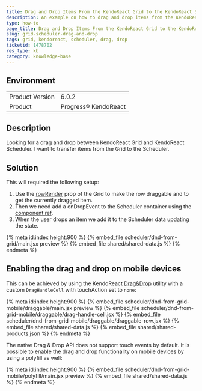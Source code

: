 ```yaml
---
title: Drag and Drop Items From the KendoReact Grid to the KendoReact Scheduler
description: An example on how to drag and drop items from the KendoReact Grid to the KendoReact Scheduler.
type: how-to
page_title: Drag and Drop Items From the KendoReact Grid to the KendoReact Scheduler - KendoReact Grid KendoReact Scheduler
slug: grid-scheduler-drag-and-drop
tags: grid, kendoreact, scheduler, drag, drop
ticketid: 1478702
res_type: kb
category: knowledge-base
---
```


## Environment

<table>
	<tbody>
		<tr>
			<td>Product Version</td>
			<td>6.0.2</td>
		</tr>
		<tr>
			<td>Product</td>
			<td>Progress® KendoReact</td>
		</tr>
	</tbody>
</table>


## Description

Looking for a drag and drop between KendoReact Grid and KendoReact Scheduler. I want to transfer items from the Grid to the Scheduler.

## Solution

This will required the following setup:

1. Use the [rowRender](https://www.telerik.com/kendo-react-ui/components/grid/api/GridProps/#toc-rowrender) prop of the Grid to make the row draggable and to get the currently dragged item.
1. Then we need add a onDropEvent to the Scheduler container using the [component ref](https://reactjs.org/docs/refs-and-the-dom.html#creating-refs).
1. When the user drops an item we add it to the Scheduler data updating the state.

{% meta id:index height:900 %}
{% embed_file scheduler/dnd-from-grid/main.jsx preview %}
{% embed_file shared/shared-data.js %}
{% endmeta %}

## Enabling the drag and drop on mobile devices

This can be achieved by using the KendoReact [Drag&Drop](https://www.telerik.com/kendo-react-ui/components/utils/drag-and-drop/) utility with a custom `DragHandleCell` with touchAction set to `none`:

{% meta id:index height:900 %}
{% embed_file scheduler/dnd-from-grid-mobile/draggable/main.jsx preview %}
{% embed_file scheduler/dnd-from-grid-mobile/draggable/drag-handle-cell.jsx %}
{% embed_file scheduler/dnd-from-grid-mobile/draggable/draggable-row.jsx %}
{% embed_file shared/shared-data.js %}
{% embed_file shared/shared-products.json %}
{% endmeta %}


The native Drag & Drop API does not support touch events by default. It is possible to enable the drag and drop functionality on mobile devices by using a polyfill as well:

{% meta id:index height:900 %}
{% embed_file scheduler/dnd-from-grid-mobile/polyfill/main.jsx preview %}
{% embed_file shared/shared-data.js %}
{% endmeta %}
